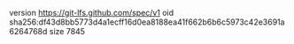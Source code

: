version https://git-lfs.github.com/spec/v1
oid sha256:df43d8bb5773d4a1ecff16d0ea8188ea41f662b6b6c5973c42e3691a6264768d
size 7845
